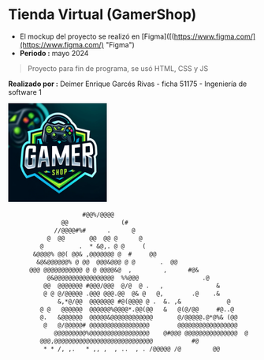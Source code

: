 Tienda Virtual (GamerShop)
=============

- El mockup del proyecto se realizó en [Figma]([(https://www.figma.com/](https://www.figma.com/) "Figma")
- **Periodo :** mayo 2024
> Proyecto para fin de programa, se usó HTML, CSS y JS

**Realizado por :** Deimer Enrique Garcés Rivas - ficha 51175 - Ingeniería de software 1

<img src ="assets/img/logo.jpg" width="200">

 
  
 
 
 
                         #@@%/@@@@                                               
                   @@               (#                                          
                 //@@@@#%#      .      @                                        
               @  @@       @@  @@ @      @                                      
             @          .  * &@,. @ @     (                                     
           &@@@@% @@( @@& ,@@@@@@@ @  #     @@                                  
            &@&@@@@@@% @ @@  @@@&@@@ @ @       .  @@                            
          @@@ @@@@@@@@@@@ @ @ @@@@&@  ,         ,      #@&                      
               @&@@@@@@@@@@@@@@@@@  %%@@@                  .@                   
              @@  @@@@@@@ #@@@/@@@  @/@  @ .   ,               &                
              @ @ @/@@@@@ .@@@ @@@.@@  @& @   @,        .@    .&                
                  &,*@/@@  @@@@@@@ #@(@@@@ @ .  &. ,&             @             
             @ @   @@@@@@  @@@@@@%@@@@*.@@(@@   &   @(@/@@     #@..@            
             @.   &@@@@@@  @@@@@&@@@@@@@@@@@@       @/@@@@@.@*@%& (@@           
              @   @/@@@@@# @@@@@@@@@@@@@@@@@        @@@@@@@@@@@@@@@@@           
                 @@@@@@@@@%@@@@@@@@@@@@@@@@@    @#@@@ @@@@@@@@@@@@@@@  @        
             @@@,@@@@@@@@@@@@@@@@@@@@@@@@@@@@           #@                      
              * * /, ,.   * ,, ,  , ..  , . /@@@@@ /@         @@         
 
 
